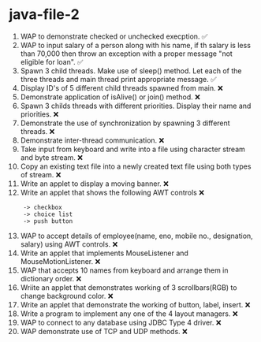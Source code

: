 # java-file-2

1. WAP to demonstrate checked or  unchecked execption. :white_check_mark:
2. WAP to input salary of a person along with his name, if th salary is less than 70,000 then throw an exception with a proper message "not eligible for loan". :white_check_mark:
3. Spawn 3 child threads. Make use of sleep() method. Let each of the three threads and main thread print appropriate message. :white_check_mark:
4. Display ID's of 5 different child threads spawned from main. :x:
5. Demonstrate application of isAlive() or join() method. :x:
6. Spawn 3 childs threads with different priorities. Display their name and priorities. :x:
7. Demonstrate the use of synchronization by spawning 3 different threads. :x:
8. Demonstrate inter-thread communication. :x:
9. Take input from keyboard and write into a file using character stream and byte stream. :x:
10. Copy an existing text file into a newly created text file using both types of stream. :x:
11. Write an applet to display a moving banner. :x:
12. Write an applet that shows the following AWT controls :x:
```
	-> checkbox
	-> choice list
	-> push button 
```
13. WAP to accept details of employee(name, eno, mobile no., designation, salary) using AWT controls. :x:
14. Write an applet that implements MouseListener and MouseMotionListener. :x:
15. WAP that accepts 10 names from keyboard and arrange them in dictionary order. :x:
16. Wriite an applet that demonstrates working of 3 scrollbars(RGB) to change background color. :x:
17. Write an applet that demonstrate the working of button, label, insert. :x:
18. Write a program to implement any one of the 4 layout managers. :x:
19. WAP to connect to any database using JDBC Type 4 driver. :x:
20. WAP demonstrate use of TCP and UDP methods. :x: